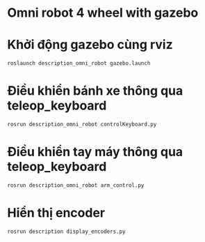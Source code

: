 # Omni robot 4 wheel with gazebo 
# Khởi động gazebo cùng rviz

```roslaunch description_omni_robot gazebo.launch```

# Điều khiển bánh xe thông qua teleop_keyboard

```rosrun description_omni_robot controlKeyboard.py```

# Điều khiển tay máy thông qua teleop_keyboard 

```rosrun description_omni_robot arm_control.py```

# Hiển thị encoder 

```rosrun description display_encoders.py```


